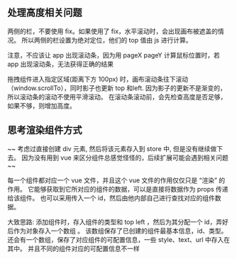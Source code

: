 ## 处理高度相关问题

两侧的栏，不要使用 fix。如果使用了 fix，水平滚动时，会出现画布被遮盖的情况。
所以两侧的栏设置为绝对定位，他们的 top 值由 js 进行计算。

注意，不应该让 app 出现滚动条，因为用 pageX pageY 计算鼠标位置时，若 app 出现滚动条，无法获得正确的结果

拖拽组件进入指定区域(距离下方 100px) 时，画布滚动条往下滚动（window.scrollTo），同时影子也更新 top 和left. 因为影子的更新不是渐变的，所以滚动条的滚动不使用平滑滚动。
在滚动条滚动前，会先检查高度是否足够，如果不够，则增加高度。

## 思考渲染组件方式

~~ 考虑过直接创建 div 元素, 然后将该元素存入到 store 中, 但是没有继续做下去。 因为没有用到 vue 来区分组件总感觉怪怪的，后续扩展可能会遇到相关问题 ~~

每一个组件都对应一个 vue 文件，并且这个 vue 文件的作用仅仅只是 “渲染” 的作用。
它能够获取到它所对应的组件的数据，可以是直接将数据作为 props 传递给该组件。
也可以采用传入一个 id，然后由他内部自己进行查找对应的组件数据。

大致思路:
添加组件时，存入组件的类型和 top left ，然后为其分配一个 id，弄好后作为对象存入一个数组 。
该数组保存了已创建的组件最基本信息，id、类型。
还会有一个数组，保存了对应组件的可配置信息，一些 style、text、url 中存入在其中。
并且不同的组件对应的可配置信息不一样